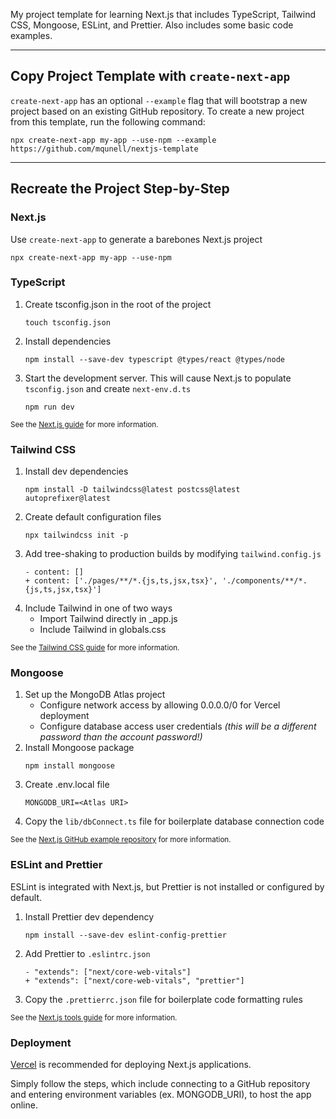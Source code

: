 My project template for learning Next.js that includes TypeScript, Tailwind CSS, Mongoose, ESLint, and Prettier. Also includes some basic code examples.

---

## Copy Project Template with `create-next-app`

`create-next-app` has an optional `--example` flag that will bootstrap a new project based on an existing GitHub repository. To create a new project from this template, run the following command:

```
npx create-next-app my-app --use-npm --example https://github.com/mqunell/nextjs-template
```

---

## Recreate the Project Step-by-Step

### Next.js

Use `create-next-app` to generate a barebones Next.js project

```
npx create-next-app my-app --use-npm
```

### TypeScript

1. Create tsconfig.json in the root of the project
   ```
   touch tsconfig.json
   ```
2. Install dependencies
   ```
   npm install --save-dev typescript @types/react @types/node
   ```
3. Start the development server. This will cause Next.js to populate `tsconfig.json` and create `next-env.d.ts`
   ```
   npm run dev
   ```

<sub>See the [Next.js guide](https://nextjs.org/learn/excel/typescript/create-tsconfig) for more information.</sub>

### Tailwind CSS

1. Install dev dependencies
   ```
   npm install -D tailwindcss@latest postcss@latest autoprefixer@latest
   ```
2. Create default configuration files
   ```
   npx tailwindcss init -p
   ```
3. Add tree-shaking to production builds by modifying `tailwind.config.js`
   ```
   - content: []
   + content: ['./pages/**/*.{js,ts,jsx,tsx}', './components/**/*.{js,ts,jsx,tsx}']
   ```
4. Include Tailwind in one of two ways
   - Import Tailwind directly in \_app.js
   - Include Tailwind in globals.css

<sub>See the [Tailwind CSS guide](https://tailwindcss.com/docs/guides/nextjs) for more information.</sub>

### Mongoose

1. Set up the MongoDB Atlas project
   - Configure network access by allowing 0.0.0.0/0 for Vercel deployment
   - Configure database access user credentials _(this will be a different password than the account password!)_
2. Install Mongoose package
   ```
   npm install mongoose
   ```
3. Create .env.local file
   ```
   MONGODB_URI=<Atlas URI>
   ```
4. Copy the `lib/dbConnect.ts` file for boilerplate database connection code

<sub>See the [Next.js GitHub example repository](https://github.com/vercel/next.js/blob/canary/examples/with-mongodb-mongoose/README.md) for more information.</sub>

### ESLint and Prettier

ESLint is integrated with Next.js, but Prettier is not installed or configured by default.

1. Install Prettier dev dependency
   ```
   npm install --save-dev eslint-config-prettier
   ```
2. Add Prettier to `.eslintrc.json`
   ```
   - "extends": ["next/core-web-vitals"]
   + "extends": ["next/core-web-vitals", "prettier"]
   ```
3. Copy the `.prettierrc.json` file for boilerplate code formatting rules

<sub>See the [Next.js tools guide](https://nextjs.org/docs/basic-features/eslint#usage-with-other-tools) for more information.</sub>

### Deployment

[Vercel](https://vercel.com/) is recommended for deploying Next.js applications.

Simply follow the steps, which include connecting to a GitHub repository and entering environment variables (ex. MONGODB_URI), to host the app online.
